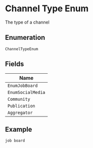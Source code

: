 
# Channel Type Enum

The type of a channel

## Enumeration

`ChannelTypeEnum`

## Fields

| Name |
|  --- |
| `EnumJobBoard` |
| `EnumSocialMedia` |
| `Community` |
| `Publication` |
| `Aggregator` |

## Example

```
job board
```


